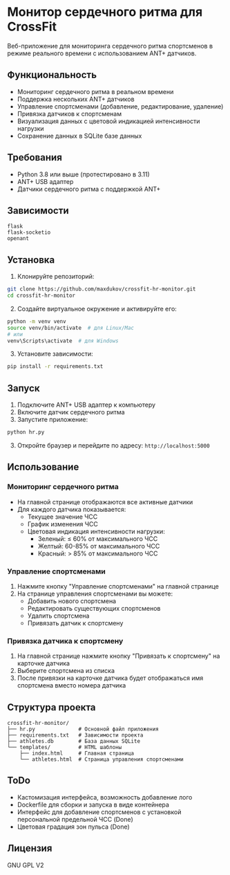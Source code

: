 # Монитор сердечного ритма для CrossFit

Веб-приложение для мониторинга сердечного ритма спортсменов в режиме реального времени с использованием ANT+ датчиков.

## Функциональность

- Мониторинг сердечного ритма в реальном времени
- Поддержка нескольких ANT+ датчиков
- Управление спортсменами (добавление, редактирование, удаление)
- Привязка датчиков к спортсменам
- Визуализация данных с цветовой индикацией интенсивности нагрузки
- Сохранение данных в SQLite базе данных

## Требования

- Python 3.8 или выше (протестировано в 3.11)
- ANT+ USB адаптер
- Датчики сердечного ритма с поддержкой ANT+

## Зависимости

```
flask
flask-socketio
openant
```

## Установка

1. Клонируйте репозиторий:
```bash
git clone https://github.com/maxdukov/crossfit-hr-monitor.git
cd crossfit-hr-monitor
```

2. Создайте виртуальное окружение и активируйте его:
```bash
python -m venv venv
source venv/bin/activate  # для Linux/Mac
# или
venv\Scripts\activate  # для Windows
```

3. Установите зависимости:
```bash
pip install -r requirements.txt
```

## Запуск

1. Подключите ANT+ USB адаптер к компьютеру
2. Включите датчик сердечного ритма
3. Запустите приложение:
```bash
python hr.py
```
3. Откройте браузер и перейдите по адресу: `http://localhost:5000`

## Использование

### Мониторинг сердечного ритма

- На главной странице отображаются все активные датчики
- Для каждого датчика показывается:
  - Текущее значение ЧСС
  - График изменения ЧСС
  - Цветовая индикация интенсивности нагрузки:
    - Зеленый: ≤ 60% от максимального ЧСС
    - Желтый: 60-85% от максимального ЧСС
    - Красный: > 85% от максимального ЧСС

### Управление спортсменами

1. Нажмите кнопку "Управление спортсменами" на главной странице
2. На странице управления спортсменами вы можете:
   - Добавить нового спортсмена
   - Редактировать существующих спортсменов
   - Удалить спортсмена
   - Привязать датчик к спортсмену

### Привязка датчика к спортсмену

1. На главной странице нажмите кнопку "Привязать к спортсмену" на карточке датчика
2. Выберите спортсмена из списка
3. После привязки на карточке датчика будет отображаться имя спортсмена вместо номера датчика

## Структура проекта

```
crossfit-hr-monitor/
├── hr.py              # Основной файл приложения
├── requirements.txt   # Зависимости проекта
├── athletes.db        # База данных SQLite
└── templates/         # HTML шаблоны
    ├── index.html     # Главная страница
    └── athletes.html  # Страница управления спортсменами
```
## ToDo
 - Кастомизация интерфейса, возможность добавление лого
 - Dockerfile для сборки и запуска в виде контейнера
 - Интерфейс для добавление спортсменов с установкой персональной предельной ЧСС  (Done)
 - Цветовая градация зон пульса (Done)

## Лицензия

GNU GPL V2